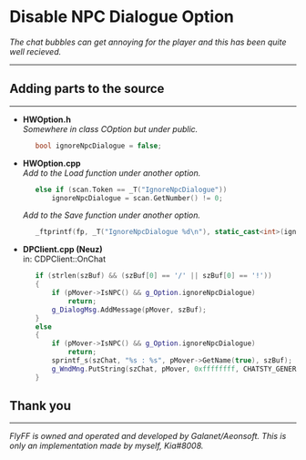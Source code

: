 # Disable NPC Dialogue Option  
_The chat bubbles can get annoying for the player and this has been quite well recieved._

---
## Adding parts to the source
---
   - **HWOption.h**  
	_Somewhere in class COption but under public._
     ```CPP
		bool ignoreNpcDialogue = false;
     ```   	
   - **HWOption.cpp**  
	_Add to the Load function under another option._
     ```CPP
		else if (scan.Token == _T("IgnoreNpcDialogue"))
			ignoreNpcDialogue = scan.GetNumber() != 0;
     ```
     _Add to the Save function under another option._
     ```CPP
		_ftprintf(fp, _T("IgnoreNpcDialogue %d\n"), static_cast<int>(ignoreNpcDialogue));
     ```   	
   - **DPClient.cpp (Neuz)**  
	in: CDPClient::OnChat
     ```CPP
		if (strlen(szBuf) && (szBuf[0] == '/' || szBuf[0] == '!'))
		{
			if (pMover->IsNPC() && g_Option.ignoreNpcDialogue)
				return;
			g_DialogMsg.AddMessage(pMover, szBuf);
		}
		else
		{
			if (pMover->IsNPC() && g_Option.ignoreNpcDialogue)
				return;
			sprintf_s(szChat, "%s : %s", pMover->GetName(true), szBuf);
			g_WndMng.PutString(szChat, pMover, 0xffffffff, CHATSTY_GENERAL);
		}
     ```   	


## Thank you
---
_FlyFF is owned and operated and developed by Galanet/Aeonsoft. This is only an implementation made by myself, Kia#8008._

[//]: # (These are reference links used in the body of this note and get stripped out when the markdown processor does its job. There is no need to format nicely because it shouldn't be seen. Thanks SO - http://stackoverflow.com/questions/4823468/store-comments-in-markdown-syntax)

